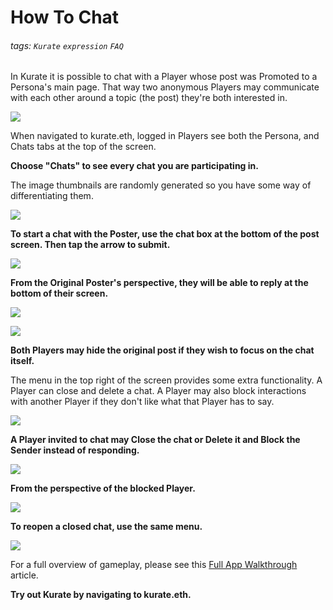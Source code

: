 # How To Chat
###### tags: `Kurate` `expression` `FAQ`

In Kurate it is possible to chat with a Player whose post was Promoted to a Persona's main page. That way two anonymous Players may communicate with each other around a topic (the post) they're both interested in.

![](https://i.imgur.com/pAKvz1s.png)

When navigated to kurate.eth, logged in Players see both the Persona, and Chats tabs at the top of the screen. 

**Choose "Chats" to see every chat you are participating in.**

The image thumbnails are randomly generated so you have some way of differentiating them.


![](https://i.imgur.com/eqr1nnb.png)

**To start a chat with the Poster, use the chat box at the bottom of the post screen. Then tap the arrow to submit.**

![](https://i.imgur.com/fhFq3r1.png)

**From the Original Poster's perspective, they will be able to reply at the bottom of their screen.**

![](https://i.imgur.com/baDDK5h.png)

![](https://i.imgur.com/22Jbgsw.png)

**Both Players may hide the original post if they wish to focus on the chat itself.**

The menu in the top right of the screen provides some extra functionality. A Player can close and delete a chat. A Player may also block interactions with another Player if they don't like what that Player has to say.

![](https://i.imgur.com/2omtxlS.png)

**A Player invited to chat may Close the chat or Delete it and Block the Sender instead of responding.**

![](https://i.imgur.com/MkBnvkF.png)

**From the perspective of the blocked Player.**

![](https://i.imgur.com/h6q6aNY.png)

**To reopen a closed chat, use the same menu.**

![](https://i.imgur.com/Lo9Y0Rv.png)

For a full overview of gameplay, please see this [Full App Walkthrough](https://github.com/logos-innovation-lab/Kurate-expression/blob/Main/Walkthroughs/Full-App-Walkthrough.md) article.

**Try out Kurate by navigating to kurate.eth.**

